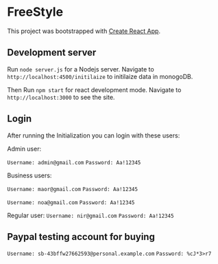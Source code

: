 # FreeStyle

This project was bootstrapped with [Create React App](https://github.com/facebook/create-react-app).

## Development server

Run `node server.js` for a Nodejs server. Navigate to `http://localhost:4500/initilaize` to initilaize data in monogoDB.

Then Run `npm start` for react development mode. Navigate to `http://localhost:3000` to see the site.

## Login

After running the Initialization you can login with these users:

Admin user:

`Username: admin@gmail.com`
`Password: Aa!12345`

Business users:

`Username: maor@gmail.com`
`Password: Aa!12345`

`Username: noa@gmail.com`
`Password: Aa!12345`

Regular user:
`Username: nir@gmail.com`
`Password: Aa!12345`

## Paypal testing account for buying

`Username: sb-43bffw27662593@personal.example.com`
`Password: %cJ*3>r7`